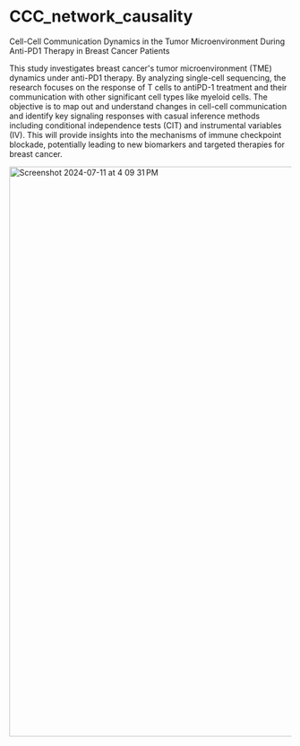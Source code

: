 # CCC_network_causality

Cell-Cell Communication Dynamics in the Tumor Microenvironment During Anti-PD1 Therapy in Breast Cancer Patients

This study investigates breast cancer's tumor microenvironment (TME) dynamics under anti-PD1 therapy. By analyzing single-cell sequencing, the research focuses on the response of T cells to antiPD-1 treatment and their communication with other significant cell types like myeloid cells. The objective is to map out and understand changes in cell-cell communication and identify key signaling responses with casual inference methods including conditional independence tests (CIT) and instrumental variables (IV). This will provide insights into the mechanisms of immune checkpoint blockade, potentially leading to new biomarkers and targeted therapies for breast cancer.





<img width="1017" alt="Screenshot 2024-07-11 at 4 09 31 PM" src="https://github.com/user-attachments/assets/38d9c726-c2b7-453b-9e7c-f9a3868c40ad">
